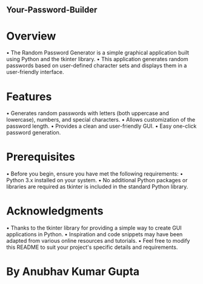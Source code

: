 ## Your-Password-Builder



# Overview
• The Random Password Generator is a simple graphical application built using Python and the tkinter library. 
• This application generates random passwords based on user-defined character sets and displays them in a user-friendly interface.

# Features
• Generates random passwords with letters (both uppercase and lowercase), numbers, and special characters.
• Allows customization of the password length.
• Provides a clean and user-friendly GUI.
• Easy one-click password generation.
 
# Prerequisites
• Before you begin, ensure you have met the following requirements:
• Python 3.x installed on your system.
• No additional Python packages or libraries are required as tkinter is included in the standard Python library.

# Acknowledgments
• Thanks to the tkinter library for providing a simple way to create GUI applications in Python.
• Inspiration and code snippets may have been adapted from various online resources and tutorials.
• Feel free to modify this README to suit your project's specific details and requirements.


# By Anubhav Kumar Gupta


